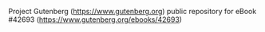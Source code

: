 Project Gutenberg (https://www.gutenberg.org) public repository for eBook #42693 (https://www.gutenberg.org/ebooks/42693)
